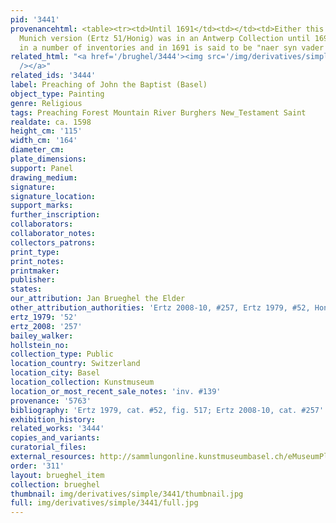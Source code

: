 ```yaml
---
pid: '3441'
provenancehtml: <table><tr><td>Until 1691</td><td></td><td>Either this painting or
  Munich version (Ertz 51/Honig) was in an Antwerp Collection until 1691 (it's mentioned
  in a number of inventories and in 1691 is said to be "naer syn vader')</td></tr></table>
related_html: "<a href='/brughel/3444'><img src='/img/derivatives/simple/3444/thumbnail.jpg'
  /></a>"
related_ids: '3444'
label: Preaching of John the Baptist (Basel)
object_type: Painting
genre: Religious
tags: Preaching Forest Mountain River Burghers New_Testament Saint
realdate: ca. 1598
height_cm: '115'
width_cm: '164'
diameter_cm:
plate_dimensions:
support: Panel
drawing_medium:
signature:
signature_location:
support_marks:
further_inscription:
collaborators:
collaborator_notes:
collectors_patrons:
print_type:
print_notes:
printmaker:
publisher:
states:
our_attribution: Jan Brueghel the Elder
other_attribution_authorities: 'Ertz 2008-10, #257, Ertz 1979, #52, Honig database'
ertz_1979: '52'
ertz_2008: '257'
bailey_walker:
hollstein_no:
collection_type: Public
location_country: Switzerland
location_city: Basel
location_collection: Kunstmuseum
location_or_most_recent_sale_notes: 'inv. #139'
provenance: '5763'
bibliography: 'Ertz 1979, cat. #52, fig. 517; Ertz 2008-10, cat. #257'
exhibition_history:
related_works: '3444'
copies_and_variants:
curatorial_files:
external_resources: http://sammlungonline.kunstmuseumbasel.ch/eMuseumPlus?service=ExternalInterface&module=collection&objectId=99&viewType=detailView
order: '311'
layout: brueghel_item
collection: brueghel
thumbnail: img/derivatives/simple/3441/thumbnail.jpg
full: img/derivatives/simple/3441/full.jpg
---
```

